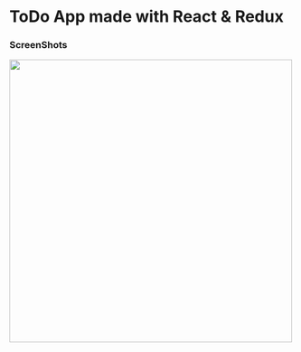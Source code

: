 # ToDo App made with React & Redux

### ScreenShots
<img width="500" src="https://user-images.githubusercontent.com/50590192/76534871-6851a880-64bd-11ea-8f8d-8b70a6627b2b.png">
